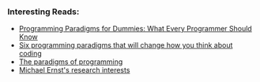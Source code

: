 ### Interesting Reads: 

- [Programming Paradigms for Dummies: What Every Programmer Should Know](https://www.info.ucl.ac.be/~pvr/VanRoyChapter.pdf)
- [Six programming paradigms that will change how you think about coding](https://www.ybrikman.com/writing/2014/04/09/six-programming-paradigms-that-will/)
- [The paradigms of programming](https://blog.acolyer.org/2018/01/29/the-paradigms-of-programming/)
- [Michael Ernst's research interests](https://homes.cs.washington.edu/~mernst/research/)
